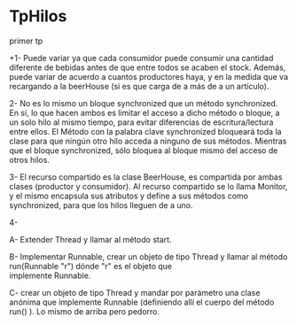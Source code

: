 # TpHilos
primer tp

+1- Puede variar ya que cada consumidor puede consumir una cantidad diferente de bebidas antes de que entre todos se acaben el stock. Además, puede variar de acuerdo a cuantos productores haya, y en la medida que va recargando a la beerHouse (si es que carga de a más de a un artículo).

2- No es lo mismo un bloque synchronized que un método synchronized. En sí, lo que hacen ambos es limitar el acceso a dicho método o bloque, a un solo hilo al mismo tiempo, para evitar diferencias de escritura/lectura entre ellos. El Método con la palabra clave synchronized bloqueará toda la clase para que ningún otro hilo acceda a ninguno de sus métodos. Mientras que el bloque synchronized, sólo bloquea al bloque mismo del acceso de otros hilos.

3- El recurso compartido es la clase BeerHouse, es compartida por ambas clases (productor y consumidor). Al recurso compartido se lo llama Monitor, y el mismo encapsula sus atributos y define a sus métodos como synchronized, para que los hilos lleguen de a uno.

4- 

  A- Extender Thread y llamar al método start.
  
  B- Implementar Runnable, crear un objeto de tipo Thread y llamar al método run(Runnable "r") dónde "r" es el objeto que         
     implemente Runnable.
     
  C- crear un objeto de tipo Thread y mandar por parámetro una clase anónima que implemente Runnable (definiendo allí el cuerpo del  método run() ). Lo mismo de arriba pero pedorro.
